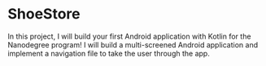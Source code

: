 # ShoeStore

In this project, I will build your first Android application with Kotlin for the Nanodegree program! I will build a multi-screened Android application and implement a navigation file to take the user through the app.
